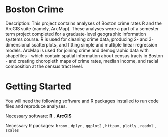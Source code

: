 # Boston Crime 

Description: This project contains analyses of Boston crime rates R and the ArcGIS suite (namely, ArcMap). These analyses were a part of a semester term project completed for a graduate-level geographic information systems course. R is used for cleaning crime data, producing 2- and 3-dimensional scatterplots, and fitting simple and multiple linear regression models. ArcMap is used for joining crime and demographic data with shapefiles - which contain spatial information about census tracts in Boston - and creating choropleth maps of crime rates, median income, and racial composition at the census tract level.

# Getting Started
You will need the following software and R packages installed to run code files and reproduce analyses.

Necessary software: **R** , **ArcGIS**

Necessary R packages: `broom` , `dplyr` , `ggplot2` , `httpuv` , `plotly` , `readxl` , `scales` 

